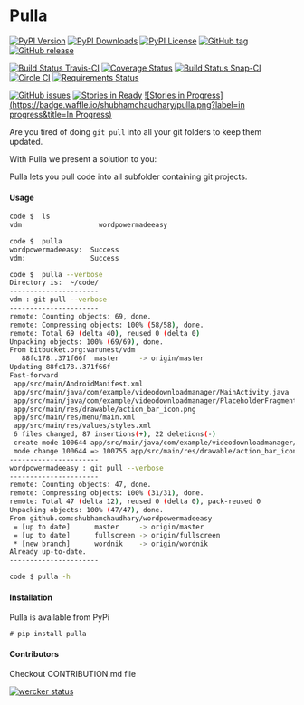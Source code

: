 Pulla
=========

[![PyPI Version](https://img.shields.io/pypi/v/pulla.svg)](https://pypi.python.org/pypi/pulla) [![PyPI Downloads](https://img.shields.io/pypi/dm/pulla.svg)](https://pypi.python.org/pypi/pulla) [![PyPI License](https://img.shields.io/pypi/l/pulla.svg)](https://pypi.python.org/pypi/pulla) [![GitHub tag](https://img.shields.io/github/tag/shubhamchaudhary/pulla.svg)](https://github.com/shubhamchaudhary/pulla/releases) [![GitHub release](https://img.shields.io/github/release/shubhamchaudhary/pulla.svg)](https://github.com/shubhamchaudhary/pulla/releases/latest)

[![Build Status Travis-CI](https://travis-ci.org/shubhamchaudhary/pulla.svg)](https://travis-ci.org/shubhamchaudhary/pulla) [![Coverage Status](https://coveralls.io/repos/shubhamchaudhary/pulla/badge.svg)](https://coveralls.io/r/shubhamchaudhary/pulla) [![Build Status Snap-CI](https://snap-ci.com/shubhamchaudhary/pulla/branch/develop/build_image)](https://snap-ci.com/shubhamchaudhary/pulla/branch/develop) [![Circle CI](https://circleci.com/gh/shubhamchaudhary/pulla.svg?style=svg)](https://circleci.com/gh/shubhamchaudhary/pulla) [![Requirements Status](https://requires.io/github/shubhamchaudhary/pulla/requirements.svg)](https://requires.io/github/shubhamchaudhary/pulla/requirements/)

[![GitHub issues](https://img.shields.io/github/issues/shubhamchaudhary/pulla.svg?style=plastic)](https://github.com/shubhamchaudhary/pulla/issues) [![Stories in Ready](https://badge.waffle.io/shubhamchaudhary/pulla.png?label=ready&title=Ready)](https://waffle.io/shubhamchaudhary/pulla) [![Stories in Progress](https://badge.waffle.io/shubhamchaudhary/pulla.png?label=in progress&title=In Progress)](https://waffle.io/shubhamchaudhary/pulla)


Are you tired of doing `git pull` into all your git folders to keep them updated.  

With Pulla we present a solution to you:  

Pulla lets you pull code into all subfolder containing git projects.  

#### Usage

```sh
code $  ls
vdm                   wordpowermadeeasy

code $  pulla
wordpowermadeeasy:  Success
vdm:                Success

code $  pulla --verbose
Directory is:  ~/code/
----------------------
vdm : git pull --verbose
----------------------
remote: Counting objects: 69, done.
remote: Compressing objects: 100% (58/58), done.
remote: Total 69 (delta 40), reused 0 (delta 0)
Unpacking objects: 100% (69/69), done.
From bitbucket.org:varunest/vdm
   88fc178..371f66f  master     -> origin/master
Updating 88fc178..371f66f
Fast-forward
 app/src/main/AndroidManifest.xml                                            |   8 +-
 app/src/main/java/com/example/videodownloadmanager/MainActivity.java        |  38 ++--
 app/src/main/java/com/example/videodownloadmanager/PlaceholderFragment.java |  15 +-
 app/src/main/res/drawable/action_bar_icon.png                               | Bin
 app/src/main/res/menu/main.xml                                              |  14 +-
 app/src/main/res/values/styles.xml                                          |   5 +-
 6 files changed, 87 insertions(+), 22 deletions(-)
 create mode 100644 app/src/main/java/com/example/videodownloadmanager/Constants.java
 mode change 100644 => 100755 app/src/main/res/drawable/action_bar_icon.png
----------------------
wordpowermadeeasy : git pull --verbose
----------------------
remote: Counting objects: 47, done.
remote: Compressing objects: 100% (31/31), done.
remote: Total 47 (delta 12), reused 0 (delta 0), pack-reused 0
Unpacking objects: 100% (47/47), done.
From github.com:shubhamchaudhary/wordpowermadeeasy
 = [up to date]      master     -> origin/master
 = [up to date]      fullscreen -> origin/fullscreen
 * [new branch]      wordnik    -> origin/wordnik
Already up-to-date.
----------------------

code $ pulla -h
```

#### Installation
Pulla is available from PyPi

```
# pip install pulla
```


#### Contributors
Checkout CONTRIBUTION.md file


[![wercker status](https://app.wercker.com/status/d8901c704b2e7befa14998731113e38f/m "wercker status")](https://app.wercker.com/project/bykey/d8901c704b2e7befa14998731113e38f)
